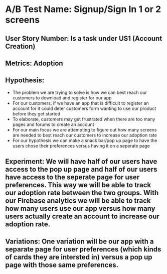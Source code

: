 # A/B Test Name: Signup/Sign In 1 or 2 screens
## User Story Number: Is a task under US1 (Account Creation)
## Metrics: Adoption
## Hypothesis: 
- The problem we are trying to solve is how we can best reach our customers to download and register for our app
- For our customers, if we have an app that is difficult to register an account for it could deter customers form wanting to use our product before they get started
- To elaborate, customers may get frustrated when there are too many pages and forums to create an account
- For our main focus we are attempting to figure out how many screens are needed to best reach our customers to increase our adoption rate
- For our hypothesis we can make a snack bar/pop up page to have the users chose their preferences versus having it on a seperate page
## Experiment: We will have half of our users have access to the pop up page and half of our users have access to the seperate page for user preferences. This way we will be able to track our adoption rate between the two groups. With our Firebase analytics we will be able to track how many users use our app versus how many users actually create an account to increase our adoption rate.
## Variations: One variation will be our app with a separate page for user preferences (which kinds of cards they are intersted in) versus a pop up page with those same preferences. 
